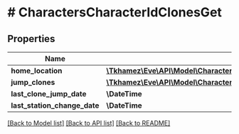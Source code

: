 # # CharactersCharacterIdClonesGet

## Properties

Name | Type | Description | Notes
------------ | ------------- | ------------- | -------------
**home_location** | [**\Tkhamez\Eve\API\Model\CharactersCharacterIdClonesGetHomeLocation**](CharactersCharacterIdClonesGetHomeLocation.md) |  | [optional]
**jump_clones** | [**\Tkhamez\Eve\API\Model\CharactersCharacterIdClonesGetJumpClonesInner[]**](CharactersCharacterIdClonesGetJumpClonesInner.md) |  |
**last_clone_jump_date** | **\DateTime** |  | [optional]
**last_station_change_date** | **\DateTime** |  | [optional]

[[Back to Model list]](../../README.md#models) [[Back to API list]](../../README.md#endpoints) [[Back to README]](../../README.md)
